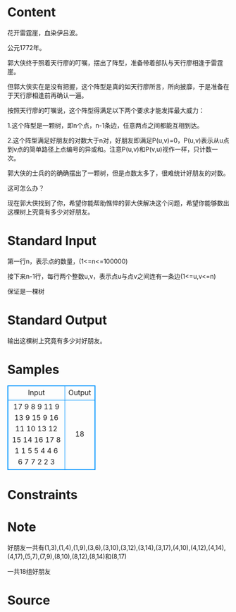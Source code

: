 
# Content

花开雷霆崖，血染伊吕波。

公元1772年。

郭大侠终于照着天行廖的叮嘱，摆出了阵型，准备带着部队与天行廖相逢于雷霆崖。

但郭大侠实在是没有把握，这个阵型是真的如天行廖所言，所向披靡，于是准备在于天行廖相逢前再确认一遍。

按照天行廖的叮嘱说，这个阵型得满足以下两个要求才能发挥最大威力：

1.这个阵型是一颗树，即n个点，n-1条边，任意两点之间都能互相到达。

2.这个阵型满足好朋友的对数大于n对，好朋友即满足P(u,v)=0，P(u,v)表示从u点到v点的简单路径上点编号的异或和。注意P(u,v)和P(v,u)视作一样，只计数一次。

郭大侠的士兵的的确确摆出了一颗树，但是点数太多了，很难统计好朋友的对数。

这可怎么办？

现在郭大侠找到了你，希望你能帮助憔悴的郭大侠解决这个问题，希望你能够数出这棵树上究竟有多少对好朋友。

# Standard Input

第一行n，表示点的数量，(1<=n<=100000)

接下来n-1行，每行两个整数u,v，表示点u与点v之间连有一条边(1<=u,v<=n)

保证是一棵树

# Standard Output

输出这棵树上究竟有多少对好朋友。

# Samples

<style>
        table,table tr th, table tr td { border:1px solid #0094ff; }
        table { width: 200px; min-height: 25px; line-height: 25px; text-align: center; border-collapse: collapse;}   
    </style>
<table>
	<tr>
		<td>Input</td>
		<td>Output</td>
	</tr>
<tr><td>17
9 8
9 11
9 13
9 15
9 16
11 10
13 12
15 14
16 17
8 1
1 5
5 4
4 6
6 7
7 2
2 3</td><td>18</td></tr></table>


# Constraints



# Note

好朋友一共有(1,3),(1,4),(1,9),(3,6),(3,10),(3,12),(3,14),(3,17),(4,10),(4,12),(4,14),(4,17),(5,7),(7,9),(8,10),(8,12),(8,14)和(8,17)

一共18组好朋友

# Source


